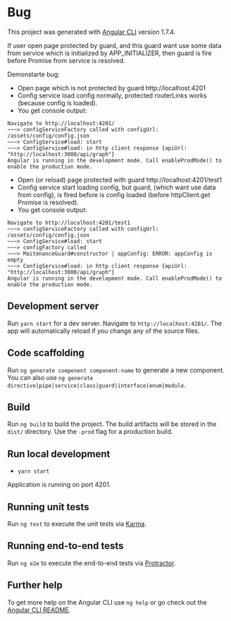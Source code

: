 # Bug

This project was generated with [Angular CLI](https://github.com/angular/angular-cli) version 1.7.4.

If user open page protected by guard, and this guard want use some data from service which is initialized by APP_INITIALIZER, then guard is fire before Promise from service is resolved.

Demonstarte bug:

- Open page which is not protected by guard http://localhost:4201 
- Config service load config normally, protected routerLinks works (because config is loaded).
- You get console output:

```
Navigate to http://localhost:4201/
~~~> configServiceFactory called with configUrl: /assets/config/config.json
~~~> ConfigService#load: start
~~~> ConfigService#load: in http client response {apiUrl: "http://localhost:3000/api/graph"}
Angular is running in the development mode. Call enableProdMode() to enable the production mode.
```
- Open (or reload) page protected with guard http://localhost:4201/test1
- Config service start loading config, but guard, (which want use data from config), is fired before is config loaded (before httpClient.get Promise is resolved).
- You get console output:

```
Navigate to http://localhost:4201/test1
~~~> configServiceFactory called with configUrl: /assets/config/config.json
~~~> ConfigService#load: start
~~~> configFactory called
~~~> MaitenanceGuard#constructor | appConfig: ERROR: appConfig is empty
~~~> ConfigService#load: in http client response {apiUrl: "http://localhost:3000/api/graph"}
Angular is running in the development mode. Call enableProdMode() to enable the production mode.
```

## Development server

Run `yarn start` for a dev server. Navigate to `http://localhost:4201/`. The app will automatically reload if you change any of the source files.

## Code scaffolding

Run `ng generate component component-name` to generate a new component. You can also use `ng generate directive|pipe|service|class|guard|interface|enum|module`.

## Build

Run `ng build` to build the project. The build artifacts will be stored in the `dist/` directory. Use the `-prod` flag for a production build.

## Run local development

- `yarn start `

Application is running on port 4201.

## Running unit tests

Run `ng test` to execute the unit tests via [Karma](https://karma-runner.github.io).

## Running end-to-end tests

Run `ng e2e` to execute the end-to-end tests via [Protractor](http://www.protractortest.org/).

## Further help

To get more help on the Angular CLI use `ng help` or go check out the [Angular CLI README](https://github.com/angular/angular-cli/blob/master/README.md).
